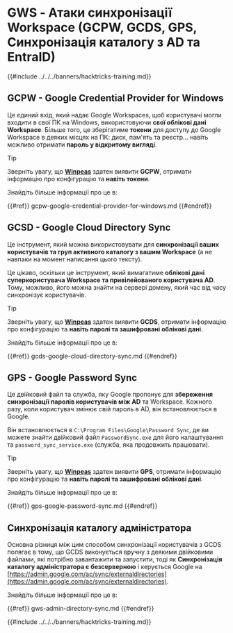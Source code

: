 # GWS - Атаки синхронізації Workspace (GCPW, GCDS, GPS, Синхронізація каталогу з AD та EntraID)

{{#include ../../../banners/hacktricks-training.md}}

## GCPW - Google Credential Provider for Windows

Це єдиний вхід, який надає Google Workspaces, щоб користувачі могли входити в свої ПК на Windows, використовуючи **свої облікові дані Workspace**. Більше того, це зберігатиме **токени** для доступу до Google Workspace в деяких місцях на ПК: диск, пам'ять та реєстр... навіть можливо отримати **пароль у відкритому вигляді**.

> [!TIP]
> Зверніть увагу, що [**Winpeas**](https://github.com/peass-ng/PEASS-ng/tree/master/winPEAS/winPEASexe) здатен виявити **GCPW**, отримати інформацію про конфігурацію та **навіть токени**.

Знайдіть більше інформації про це в:

{{#ref}}
gcpw-google-credential-provider-for-windows.md
{{#endref}}

## GCSD - Google Cloud Directory Sync

Це інструмент, який можна використовувати для **синхронізації ваших користувачів та груп активного каталогу з вашим Workspace** (а не навпаки на момент написання цього тексту).

Це цікаво, оскільки це інструмент, який вимагатиме **облікові дані суперкористувача Workspace та привілейованого користувача AD**. Тому, можливо, його можна знайти на сервері домену, який час від часу синхронізує користувачів.

> [!TIP]
> Зверніть увагу, що [**Winpeas**](https://github.com/peass-ng/PEASS-ng/tree/master/winPEAS/winPEASexe) здатен виявити **GCDS**, отримати інформацію про конфігурацію та **навіть паролі та зашифровані облікові дані**.

Знайдіть більше інформації про це в:

{{#ref}}
gcds-google-cloud-directory-sync.md
{{#endref}}

## GPS - Google Password Sync

Це двійковий файл та служба, яку Google пропонує для **збереження синхронізації паролів користувачів між AD** та Workspace. Кожного разу, коли користувач змінює свій пароль в AD, він встановлюється в Google.

Він встановлюється в `C:\Program Files\Google\Password Sync`, де ви можете знайти двійковий файл `PasswordSync.exe` для його налаштування та `password_sync_service.exe` (служба, яка продовжить працювати).

> [!TIP]
> Зверніть увагу, що [**Winpeas**](https://github.com/peass-ng/PEASS-ng/tree/master/winPEAS/winPEASexe) здатен виявити **GPS**, отримати інформацію про конфігурацію та **навіть паролі та зашифровані облікові дані**.

Знайдіть більше інформації про це в:

{{#ref}}
gps-google-password-sync.md
{{#endref}}

## Синхронізація каталогу адміністратора

Основна різниця між цим способом синхронізації користувачів з GCDS полягає в тому, що GCDS виконується вручну з деякими двійковими файлами, які потрібно завантажити та запустити, тоді як **Синхронізація каталогу адміністратора є безсерверною** і керується Google на [https://admin.google.com/ac/sync/externaldirectories](https://admin.google.com/ac/sync/externaldirectories).

Знайдіть більше інформації про це в:

{{#ref}}
gws-admin-directory-sync.md
{{#endref}}

{{#include ../../../banners/hacktricks-training.md}}
